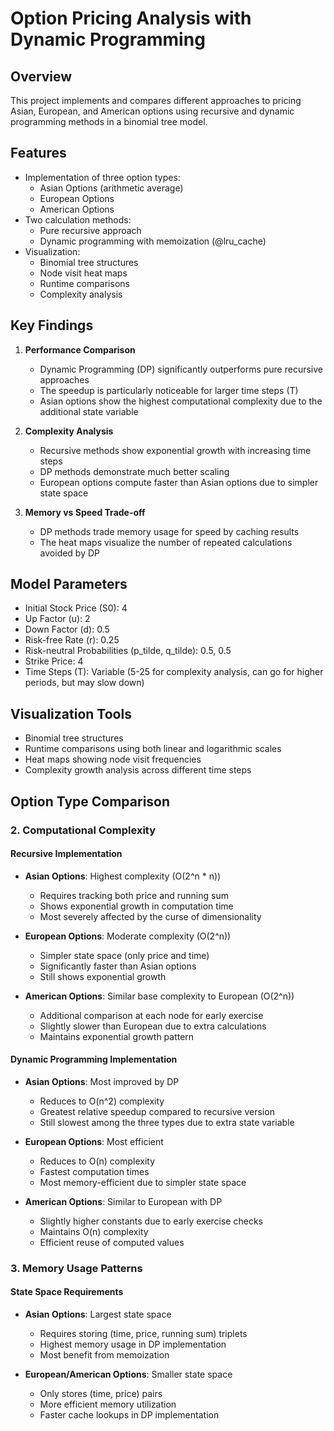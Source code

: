 # Option Pricing Analysis with Dynamic Programming

## Overview
This project implements and compares different approaches to pricing Asian, European, and American options using recursive and dynamic programming methods in a binomial tree model.

## Features
- Implementation of three option types:
  - Asian Options (arithmetic average)
  - European Options
  - American Options
- Two calculation methods:
  - Pure recursive approach
  - Dynamic programming with memoization (@lru_cache)
- Visualization:
  - Binomial tree structures
  - Node visit heat maps
  - Runtime comparisons
  - Complexity analysis

## Key Findings
1. **Performance Comparison**
   - Dynamic Programming (DP) significantly outperforms pure recursive approaches
   - The speedup is particularly noticeable for larger time steps (T)
   - Asian options show the highest computational complexity due to the additional state variable

2. **Complexity Analysis**
   - Recursive methods show exponential growth with increasing time steps
   - DP methods demonstrate much better scaling
   - European options compute faster than Asian options due to simpler state space

3. **Memory vs Speed Trade-off**
   - DP methods trade memory usage for speed by caching results
   - The heat maps visualize the number of repeated calculations avoided by DP

## Model Parameters
- Initial Stock Price (S0): 4
- Up Factor (u): 2
- Down Factor (d): 0.5
- Risk-free Rate (r): 0.25
- Risk-neutral Probabilities (p_tilde, q_tilde): 0.5, 0.5
- Strike Price: 4
- Time Steps (T): Variable (5-25 for complexity analysis, can go for higher periods, but may slow down)

## Visualization Tools
- Binomial tree structures
- Runtime comparisons using both linear and logarithmic scales
- Heat maps showing node visit frequencies
- Complexity growth analysis across different time steps

## Option Type Comparison

### 2. Computational Complexity

#### Recursive Implementation
- **Asian Options**: Highest complexity (O(2^n * n))
  - Requires tracking both price and running sum
  - Shows exponential growth in computation time
  - Most severely affected by the curse of dimensionality

- **European Options**: Moderate complexity (O(2^n))
  - Simpler state space (only price and time)
  - Significantly faster than Asian options
  - Still shows exponential growth

- **American Options**: Similar base complexity to European (O(2^n))
  - Additional comparison at each node for early exercise
  - Slightly slower than European due to extra calculations
  - Maintains exponential growth pattern

#### Dynamic Programming Implementation
- **Asian Options**: Most improved by DP
  - Reduces to O(n^2) complexity
  - Greatest relative speedup compared to recursive version
  - Still slowest among the three types due to extra state variable

- **European Options**: Most efficient
  - Reduces to O(n) complexity
  - Fastest computation times
  - Most memory-efficient due to simpler state space

- **American Options**: Similar to European with DP
  - Slightly higher constants due to early exercise checks
  - Maintains O(n) complexity
  - Efficient reuse of computed values

### 3. Memory Usage Patterns

#### State Space Requirements
- **Asian Options**: Largest state space
  - Requires storing (time, price, running sum) triplets
  - Highest memory usage in DP implementation
  - Most benefit from memoization

- **European/American Options**: Smaller state space
  - Only stores (time, price) pairs
  - More efficient memory utilization
  - Faster cache lookups in DP implementation
